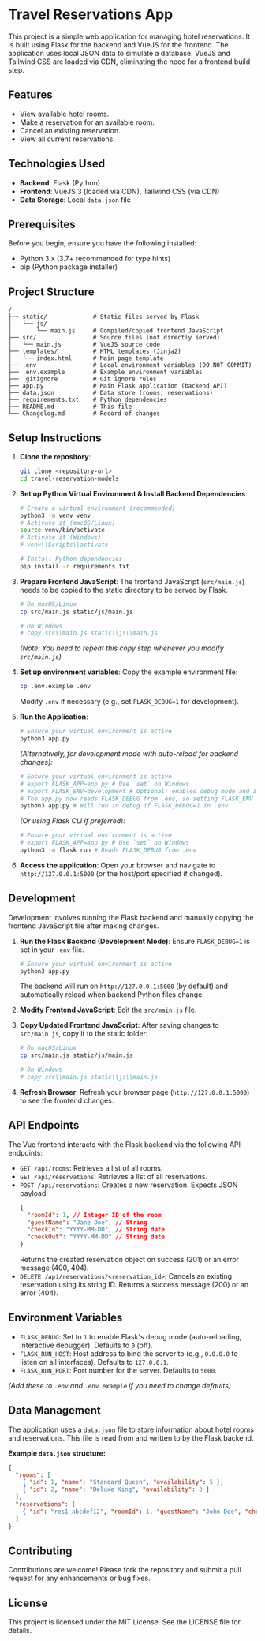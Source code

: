 # Travel Reservations App

This project is a simple web application for managing hotel reservations. It is built using Flask for the backend and VueJS for the frontend. The application uses local JSON data to simulate a database. VueJS and Tailwind CSS are loaded via CDN, eliminating the need for a frontend build step.

## Features

- View available hotel rooms.
- Make a reservation for an available room.
- Cancel an existing reservation.
- View all current reservations.

## Technologies Used

- **Backend**: Flask (Python)
- **Frontend**: VueJS 3 (loaded via CDN), Tailwind CSS (via CDN)
- **Data Storage**: Local `data.json` file

## Prerequisites

Before you begin, ensure you have the following installed:

- Python 3.x (3.7+ recommended for type hints)
- pip (Python package installer)

## Project Structure

```
/
├── static/             # Static files served by Flask
│   └── js/
│       └── main.js     # Compiled/copied frontend JavaScript
├── src/                # Source files (not directly served)
│   └── main.js         # VueJS source code
├── templates/          # HTML templates (Jinja2)
│   └── index.html      # Main page template
├── .env                # Local environment variables (DO NOT COMMIT)
├── .env.example        # Example environment variables
├── .gitignore          # Git ignore rules
├── app.py              # Main Flask application (backend API)
├── data.json           # Data store (rooms, reservations)
├── requirements.txt    # Python dependencies
├── README.md           # This file
└── Changelog.md        # Record of changes
```

## Setup Instructions

1.  **Clone the repository**:
    ```bash
    git clone <repository-url>
    cd travel-reservation-models
    ```

2.  **Set up Python Virtual Environment & Install Backend Dependencies**:
    ```bash
    # Create a virtual environment (recommended)
    python3 -m venv venv
    # Activate it (macOS/Linux)
    source venv/bin/activate
    # Activate it (Windows)
    # venv\\Scripts\\activate

    # Install Python dependencies
    pip install -r requirements.txt
    ```

3.  **Prepare Frontend JavaScript**:
    The frontend JavaScript (`src/main.js`) needs to be copied to the static directory to be served by Flask.
    ```bash
    # On macOS/Linux
    cp src/main.js static/js/main.js

    # On Windows
    # copy src\\main.js static\\js\\main.js
    ```
    *(Note: You need to repeat this copy step whenever you modify `src/main.js`)*

4.  **Set up environment variables**:
    Copy the example environment file:
    ```bash
    cp .env.example .env
    ```
    Modify `.env` if necessary (e.g., set `FLASK_DEBUG=1` for development).

5.  **Run the Application**:
    ```bash
    # Ensure your virtual environment is active
    python3 app.py
    ```
    *(Alternatively, for development mode with auto-reload for backend changes):*
    ```bash
    # Ensure your virtual environment is active
    # export FLASK_APP=app.py # Use `set` on Windows
    # export FLASK_ENV=development # Optional: enables debug mode and auto-reload
    # The app.py now reads FLASK_DEBUG from .env, so setting FLASK_ENV is less critical
    python3 app.py # Will run in debug if FLASK_DEBUG=1 in .env
    ```
    *(Or using Flask CLI if preferred):*
     ```bash
    # Ensure your virtual environment is active
    # export FLASK_APP=app.py # Use `set` on Windows
    python3 -m flask run # Reads FLASK_DEBUG from .env
    ```


6.  **Access the application**:
    Open your browser and navigate to `http://127.0.0.1:5000` (or the host/port specified if changed).

## Development

Development involves running the Flask backend and manually copying the frontend JavaScript file after making changes.

1.  **Run the Flask Backend (Development Mode)**:
    Ensure `FLASK_DEBUG=1` is set in your `.env` file.
    ```bash
    # Ensure your virtual environment is active
    python3 app.py
    ```
    The backend will run on `http://127.0.0.1:5000` (by default) and automatically reload when backend Python files change.

2.  **Modify Frontend JavaScript**:
    Edit the `src/main.js` file.

3.  **Copy Updated Frontend JavaScript**:
    After saving changes to `src/main.js`, copy it to the static folder:
    ```bash
    # On macOS/Linux
    cp src/main.js static/js/main.js

    # On Windows
    # copy src\\main.js static\\js\\main.js
    ```

4.  **Refresh Browser**: Refresh your browser page (`http://127.0.0.1:5000`) to see the frontend changes.

## API Endpoints

The Vue frontend interacts with the Flask backend via the following API endpoints:

*   `GET /api/rooms`: Retrieves a list of all rooms.
*   `GET /api/reservations`: Retrieves a list of all reservations.
*   `POST /api/reservations`: Creates a new reservation. Expects JSON payload:
    ```json
    {
      "roomId": 1, // Integer ID of the room
      "guestName": "Jane Doe", // String
      "checkIn": "YYYY-MM-DD", // String date
      "checkOut": "YYYY-MM-DD" // String date
    }
    ```
    Returns the created reservation object on success (201) or an error message (400, 404).
*   `DELETE /api/reservations/<reservation_id>`: Cancels an existing reservation using its string ID. Returns a success message (200) or an error (404).

## Environment Variables

*   `FLASK_DEBUG`: Set to `1` to enable Flask's debug mode (auto-reloading, interactive debugger). Defaults to `0` (off).
*   `FLASK_RUN_HOST`: Host address to bind the server to (e.g., `0.0.0.0` to listen on all interfaces). Defaults to `127.0.0.1`.
*   `FLASK_RUN_PORT`: Port number for the server. Defaults to `5000`.

*(Add these to `.env` and `.env.example` if you need to change defaults)*

## Data Management

The application uses a `data.json` file to store information about hotel rooms and reservations. This file is read from and written to by the Flask backend.

**Example `data.json` structure:**

```json
{
  "rooms": [
    { "id": 1, "name": "Standard Queen", "availability": 5 },
    { "id": 2, "name": "Deluxe King", "availability": 3 }
  ],
  "reservations": [
    { "id": "res1_abcdef12", "roomId": 1, "guestName": "John Doe", "checkIn": "2025-05-01", "checkOut": "2025-05-05" }
  ]
}
```

## Contributing

Contributions are welcome! Please fork the repository and submit a pull request for any enhancements or bug fixes.

## License

This project is licensed under the MIT License. See the LICENSE file for details.